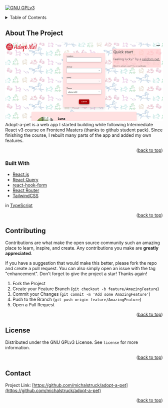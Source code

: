 ﻿[![GNU GPLv3][license-shield]][license-url]

<!-- TABLE OF CONTENTS -->
<details>
  <summary>Table of Contents</summary>
  <ol>
    <li>
      <a href="#about-the-project">About The Project</a>
      <ul>
        <li><a href="#built-with">Built With</a></li>
      </ul>
    </li>
    </li>
    <li><a href="#license">License</a></li>
    <li><a href="#contact">Contact</a></li>
  </ol>
</details>

<!-- ABOUT THE PROJECT -->

## About The Project

[![Product Name Screen Shot][product-screenshot]](https://example.com)
Adopt-a-pet is a web app I started building while following Intermediate React v3 course on Frontend Masters (thanks to github student pack). Since finishing the course, I rebuilt many parts of the app and added my own features.

<p align="right">(<a href="#top">back to top</a>)</p>

### Built With

- [React.js](https://reactjs.org/)
- [React Query](https://react-query.tanstack.com/)
- [react-hook-form](https://react-hook-form.com/)
- [React Router](https://reactrouter.com/)
- [TailwindCSS](https://tailwindcss.com/)

in [TypeScript](https://www.typescriptlang.org/)

<p align="right">(<a href="#top">back to top</a>)</p>

<!-- CONTRIBUTING -->

## Contributing

Contributions are what make the open source community such an amazing place to learn, inspire, and create. Any contributions you make are **greatly appreciated**.

If you have a suggestion that would make this better, please fork the repo and create a pull request. You can also simply open an issue with the tag "enhancement".
Don't forget to give the project a star! Thanks again!

1. Fork the Project
2. Create your Feature Branch (`git checkout -b feature/AmazingFeature`)
3. Commit your Changes (`git commit -m 'Add some AmazingFeature'`)
4. Push to the Branch (`git push origin feature/AmazingFeature`)
5. Open a Pull Request

<p align="right">(<a href="#top">back to top</a>)</p>

<!-- LICENSE -->

## License

Distributed under the GNU GPLv3 License. See `license` for more information.

<p align="right">(<a href="#top">back to top</a>)</p>

<!-- CONTACT -->

## Contact

Project Link: [https://github.com/michalstruck/adopt-a-pet](https://github.com/michalstruck/adopt-a-pet)

<p align="right">(<a href="#top">back to top</a>)</p>

<!-- MARKDOWN LINKS & IMAGES -->
<!-- https://www.markdownguide.org/basic-syntax/#reference-style-links -->

[license-shield]: https://img.shields.io/github/license/michalstruck/adopt-a-pet.svg?style=for-the-badge
[license-url]: https://github.com/michalstruck/adopt-a-pet/blob/main/license
[product-screenshot]: ./screenshot.png
